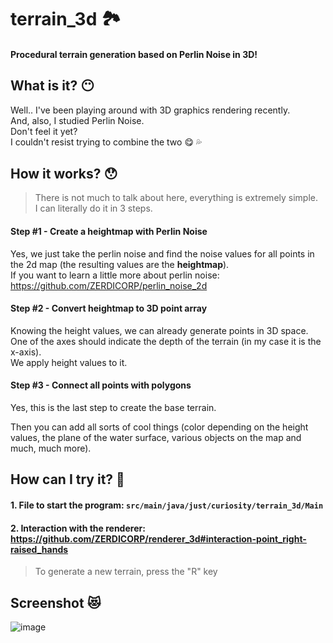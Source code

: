 # terrain_3d 🏞️

#### Procedural terrain generation based on Perlin Noise in 3D!

## What is it? :no_mouth:
Well.. I've been playing around with 3D graphics rendering recently.  
And, also, I studied Perlin Noise.  
Don't feel it yet?  
I couldn't resist trying to combine the two :yum: :sweat_drops:

## How it works? :hushed:
> There is not much to talk about here, everything is extremely simple.  
> I can literally do it in 3 steps.

#### Step #1 - Create a heightmap with Perlin Noise
Yes, we just take the perlin noise and find the noise values for all points in the 2d map (the resulting values are the **heightmap**).  
If you want to learn a little more about perlin noise: https://github.com/ZERDICORP/perlin_noise_2d

#### Step #2 - Convert heightmap to 3D point array
Knowing the height values, we can already generate points in 3D space.  
One of the axes should indicate the depth of the terrain (in my case it is the x-axis).  
We apply height values to it.

#### Step #3 - Connect all points with polygons
Yes, this is the last step to create the base terrain.  

Then you can add all sorts of cool things (color depending on the height values, the plane of the water surface, various objects on the map and much, much more).

## How can I try it? :rabbit2:

#### 1. File to start the program: `src/main/java/just/curiosity/terrain_3d/Main`

#### 2. Interaction with the renderer: https://github.com/ZERDICORP/renderer_3d#interaction-point_right-raised_hands
> To generate a new terrain, press the "R" key

## Screenshot :heart_eyes_cat:
![image](https://user-images.githubusercontent.com/56264511/167263946-6ae42d66-d757-428e-89ad-00a9115325a4.png)
